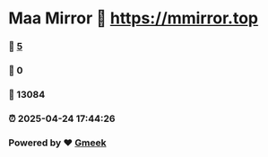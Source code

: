# Maa Mirror :link: https://mmirror.top 
### :page_facing_up: [5](https://mmirror.top/tag.html) 
### :speech_balloon: 0 
### :hibiscus: 13084 
### :alarm_clock: 2025-04-24 17:44:26 
### Powered by :heart: [Gmeek](https://github.com/Meekdai/Gmeek)
